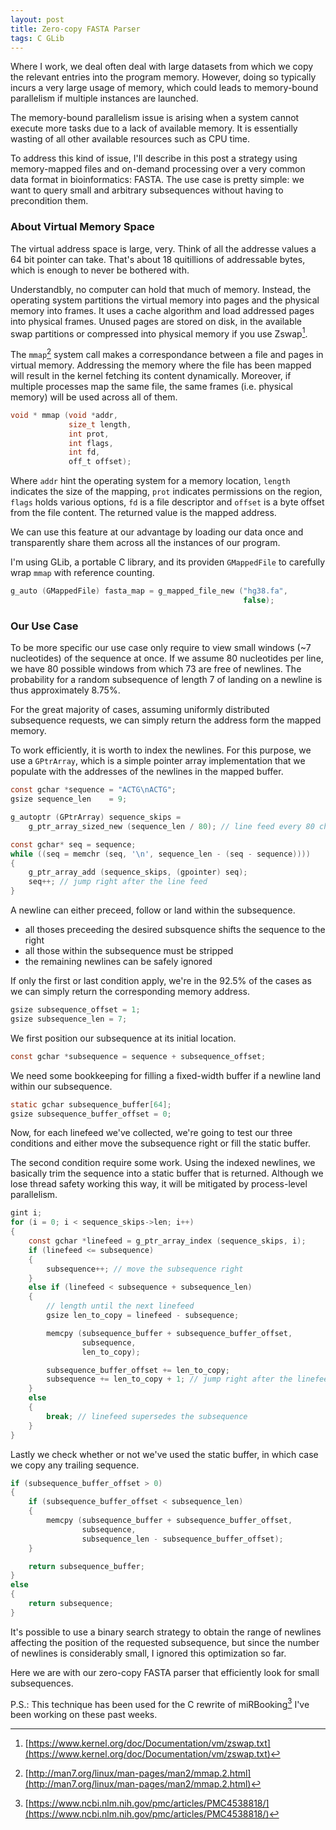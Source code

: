 ```yaml
---
layout: post
title: Zero-copy FASTA Parser
tags: C GLib
---
```


Where I work, we deal often deal with large datasets from which we copy the
relevant entries into the program memory. However, doing so typically incurs
a very large usage of memory, which could leads to memory-bound parallelism if
multiple instances are launched.

The memory-bound parallelism issue is arising when a system cannot execute more
tasks due to a lack of available memory. It is essentially wasting of all other
available resources such as CPU time.

To address this kind of issue, I'll describe in this post a strategy using
memory-mapped files and on-demand processing over a very common data format in
bioinformatics: FASTA. The use case is pretty simple: we want to query small
and arbitrary subsequences without having to precondition them.

### About Virtual Memory Space

The virtual address space is large, very. Think of all the addresse values a 64
bit pointer can take. That's about 18 quitillions of addressable bytes, which
is enough to never be bothered with.

Understandbly, no computer can hold that much of memory. Instead, the operating
system partitions the virtual memory into pages and the physical memory into
frames. It uses a cache algorithm and load addressed pages into physical
frames. Unused pages are stored on disk, in the available swap partitions or
compressed into physical memory if you use Zswap[^zswap].

[^zswap]: [https://www.kernel.org/doc/Documentation/vm/zswap.txt](https://www.kernel.org/doc/Documentation/vm/zswap.txt)

The `mmap`[^mmap] system call makes a correspondance between a file and pages in
virtual memory. Addressing the memory where the file has been mapped will
result in the kernel fetching its content dynamically. Moreover, if multiple
processes map the same file, the same frames (i.e. physical memory) will be
used across all of them.

[^mmap]: [http://man7.org/linux/man-pages/man2/mmap.2.html](http://man7.org/linux/man-pages/man2/mmap.2.html)

```c
void * mmap (void *addr,
             size_t length,
             int prot,
             int flags,
             int fd,
             off_t offset);
```

Where `addr` hint the operating system for a memory location, `length` indicates
the size of the mapping, `prot` indicates permissions on the region, `flags`
holds various options, `fd` is a file descriptor and `offset` is a byte offset
from the file content. The returned value is the mapped address.

We can use this feature at our advantage by loading our data once and
transparently share them across all the instances of our program.

I'm using GLib, a portable C library, and its providen `GMappedFile` to
carefully wrap `mmap` with reference counting.

```c
g_auto (GMappedFile) fasta_map = g_mapped_file_new ("hg38.fa",
                                                    false);
```

### Our Use Case

To be more specific our use case only require to view small windows (~7
nucleotides) of the sequence at once. If we assume 80 nucleotides per line, we
have 80 possible windows from which 73 are free of newlines. The probability
for a random subsequence of length 7 of landing on a newline is thus
approximately 8.75%.

For the great majority of cases, assuming uniformly distributed subsequence
requests, we can simply return the address form the mapped memory.

To work efficiently, it is worth to index the newlines. For this purpose, we
use a `GPtrArray`, which is a simple pointer array implementation that we
populate with the addresses of the newlines in the mapped buffer.

```c
const gchar *sequence = "ACTG\nACTG";
gsize sequence_len    = 9;

g_autoptr (GPtrArray) sequence_skips =
    g_ptr_array_sized_new (sequence_len / 80); // line feed every 80 characters

const gchar* seq = sequence;
while ((seq = memchr (seq, '\n', sequence_len - (seq - sequence))))
{
    g_ptr_array_add (sequence_skips, (gpointer) seq);
    seq++; // jump right after the line feed
}
```

A newline can either preceed, follow or land within the subsequence.

 - all thoses preceeding the desired subsquence shifts the sequence to the right
 - all those within the subsequence must be stripped
 - the remaining newlines can be safely ignored

If only the first or last condition apply, we're in the 92.5% of the cases as
we can simply return the corresponding memory address.

```c
gsize subsequence_offset = 1;
gsize subsequence_len = 7;
```

We first position our subsequence at its initial location.

```c
const gchar *subsequence = sequence + subsequence_offset;
```

We need some bookkeeping for filling a fixed-width buffer if a newline land
within our subsequence.

```c
static gchar subsequence_buffer[64];
gsize subsequence_buffer_offset = 0;
```

Now, for each linefeed we've collected, we're going to test our three
conditions and either move the subsequence right or fill the static buffer.

The second condition require some work. Using the indexed newlines, we
basically trim the sequence into a static buffer that is returned. Although we
lose thread safety working this way, it will be mitigated by process-level
parallelism.

```c
gint i;
for (i = 0; i < sequence_skips->len; i++)
{
    const gchar *linefeed = g_ptr_array_index (sequence_skips, i);
    if (linefeed <= subsequence)
    {
        subsequence++; // move the subsequence right
    }
    else if (linefeed < subsequence + subsequence_len)
    {
        // length until the next linefeed
        gsize len_to_copy = linefeed - subsequence;

        memcpy (subsequence_buffer + subsequence_buffer_offset,
                subsequence,
                len_to_copy);

        subsequence_buffer_offset += len_to_copy;
        subsequence += len_to_copy + 1; // jump right after the linefeed
    }
    else
    {
        break; // linefeed supersedes the subsequence
    }
}
```

Lastly we check whether or not we've used the static buffer, in which case we
copy any trailing sequence.

```c
if (subsequence_buffer_offset > 0)
{
    if (subsequence_buffer_offset < subsequence_len)
    {
        memcpy (subsequence_buffer + subsequence_buffer_offset,
                subsequence,
                subsequence_len - subsequence_buffer_offset);
    }

    return subsequence_buffer;
}
else
{
    return subsequence;
}
```

It's possible to use a binary search strategy to obtain the range of newlines
affecting the position of the requested subsequence, but since the number of
newlines is considerably small, I ignored this optimization so far.

Here we are with our zero-copy FASTA parser that efficiently look for small
subsequences.

P.S.: This technique has been used for the C rewrite of miRBooking[^mirbooking]
I've been working on these past weeks.

[^mirbooking]: [https://www.ncbi.nlm.nih.gov/pmc/articles/PMC4538818/](https://www.ncbi.nlm.nih.gov/pmc/articles/PMC4538818/)
